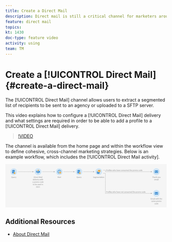 ```yaml
---
title: Create a Direct Mail
description: Direct mail is still a critical channel for marketers around the world and they can now orchestrate these offline interactions alongside their online ones. The same engine that powers digital communications, such as email and mobile, can now personalize direct mailers as well.
feature: direct mail 
topics: 
kt: 1430  
doc-type: feature video
activity: using
team: TM
---
```


# Create a [!UICONTROL Direct Mail] {#create-a-direct-mail}

The [!UICONTROL Direct Mail] channel allows users to extract a segmented list of recipients to be sent to an agency or uploaded to a SFTP server. 

This video explains how to configure a [!UICONTROL Direct Mail] delivery and what settings are required in order to be able to add a profile to a [!UICONTROL Direct Mail] delivery.

>[!VIDEO](https://video.tv.adobe.com/v/23417?quality=12)

The channel is available from the home page and within the workflow view to define cohesive, cross-channel marketing strategies. Below is an example workflow, which includes the [!UICONTROL Direct Mail activity].

![Workflow Image](/help/acs/assets/direct_mail_examplewf.png)


## Additional Resources

* [About Direct Mail](https://docs.adobe.com/content/help/en/campaign-standard/using/communication-channels/direct-mail/about-direct-mail.html)
